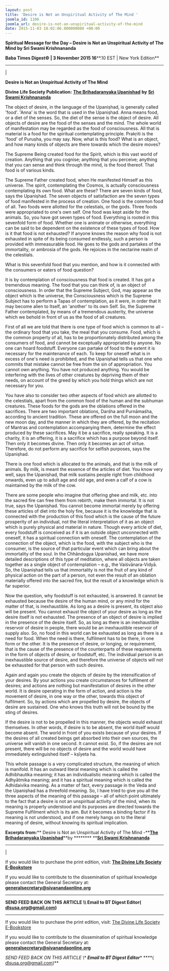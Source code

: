 ```yaml
---
layout: post
title: 'Desire is Not an Unspiritual Activity of The Mind '
joomla_id: 1106
joomla_url: desire-is-not-an-unspiritual-activity-of-the-mind
date: 2015-11-03 18:02:06.000000000 +00:00
---
```

  

















































**Spiritual Message for the Day – Desire is Not an Unspiritual Activity of The Mind by Sri Swami Krishnananda**

 **Baba Times Digest© | 3 November 2015 16****.10 EST | New York Edition**

* * *

| 

**Desire is Not an Unspiritual Activity of The Mind**

**Divine Life Society Publication:** [**The Brihadaranyaka Upanishad**](http://www.swami-krishnananda.org/brdup/brhad_I-05.html) **by** [**Sri Swami Krishnananda**](http://www.dlshq.org/saints/krishnananda.htm)

The object of desire, in the language of the Upaniṣhad, is generally called 'food'. 'Anna' is the word that is used in the Upaniṣhad. Anna means food, or a diet of the senses. So, the diet of the sense is the object of desire. All objects of desire are the food of the senses and the mind. The whole world of manifestation may be regarded as the food of consciousness. All that is material is a food for the spiritual contemplating principle. Prakṛiti is the 'food' of Puruṣha, you may say. Now, what is this food? What is an object, and how many kinds of objects are there towards which the desire moves?

The Supreme Being created food for the Spirit, which is this vast world of creation. Anything that you cognise; anything that you perceive; anything that you can sense and think through the mind, is the food thereof. That food is of various kinds.

The Supreme Father created food, when He manifested Himself as this universe. The spirit, contemplating the Cosmos, is actually consciousness contemplating its own food. What are these? There are seven kinds of food, says the Upaniṣhad. The seven objects of satisfaction are the seven types of food manifested in the process of creation. One food is the common food of all. Two foods were allotted for the celestials, or the gods. Three foods were appropriated to one's own self. One food was kept aside for the animals. So, you have got seven types of food. Everything is rooted in this sevenfold form of food. Whether one is animate or otherwise, everything can be said to be dependent on the existence of these types of food. How is it that food is not exhausted? If anyone knows the reason why food is not exhausted in spite of its being consumed endlessly, such a person is provided with immeasurable food. He goes to the gods and partakes of the immortality, or ambrosia of the gods. He rejoices in the nectarine realm of the celestials.

What is this sevenfold food that you mention, and how is it connected with the consumers or eaters of food question?

It is by contemplation of consciousness that food is created. It has got a tremendous meaning. The food that you can think of, is an object of consciousness. In order that the Supreme Subject, God, may appear as the object which is the universe, the Consciousness which is the Supreme Subject has to perform a Tapas of contemplation, as it were, in order that It may become alien to Itself, an 'another' to its own Self. So, the Supreme Father contemplated, by means of a tremendous austerity, the universe which we behold in front of us as the food of all creatures.

First of all we are told that there is one type of food which is common to all – the ordinary food that you take, the meal that you consume. Food, which is the common property of all, has to be proportionately distributed among the consumers of food, and cannot be exceptually appropriated by anyone. No one can hoard foodstuff. Everyone can partake of food to the extent it is necessary for the maintenance of each. To keep for oneself what is in excess of one's need is prohibited, and the Upaniṣhad tells us that one who commits that mistake cannot be free from the sin of appropriation. You cannot own anything. You have not produced anything. You would be interfering with the lives of other creatures by depriving them of their needs, on account of the greed by which you hold things which are not necessary for you.

You have also to consider two other aspects of food which are allotted to the celestials, apart from the common food of the human and the subhuman creatures. These foods for the gods are the oblations offered in the sacrifices. There are two important oblations, Darśha and Purnāmaśha, according to ancient tradition. These are offered on the full moon and the new moon day, and the manner in which they are offered, by the recitation of Mantras and contemplation accompanying them, determine the effect produced by these sacrifices. May it be a sacrifice, really speaking. It is a charity, it is an offering, it is a sacrifice which has a purpose beyond itself. Then only it becomes divine. Then only it becomes an act of virtue. Therefore, do not perform any sacrifice for selfish purposes, says the Upaniṣhad.

There is one food which is allocated to the animals, and that is the milk of animals. By milk, is meant the essence of the articles of diet. You know very well, says the Upaniṣhad, that milk sustains people right from childhood onwards, even up to adult age and old age, and even a calf of a cow is maintained by the milk of the cow.

There are some people who imagine that offering ghee and milk, etc. into the sacred fire can free them from rebirth, make them immortal. It is not true, says the Upaniṣhad. You cannot become immortal merely by offering these articles of diet into the holy fire, because it is the knowledge that is connected with the production of this food which is the cause of the future prosperity of an individual, not the literal interpretation of it as an object which is purely physical and material in nature. Though every article of diet, every foodstuff is conceived as if it is an outside object unconnected with oneself, it has a spiritual connection with oneself. The contemplation of the connection of the object, which is the food, with the subject who is the consumer, is the source of that particular event which can bring about the immortality of the soul. In the Chhāndogya Upanishad, we have more detailed descriptions of this type of meditation, where all objects are taken together as a single object of contemplation – e.g., the Vaiśvānara-Vidyā. So, the Upaniṣhad tells us that immortality is not the fruit of any kind of physical action on the part of a person, not even the result of an oblation materially offered into the sacred fire, but the result of a knowledge which is far superior.

Now the question, why foodstuff is not exhausted, is answered. It cannot be exhausted because the desire of the human mind, or any mind for the matter of that, is inexhaustible. As long as a desire is present, its object also will be present. You cannot exhaust the object of your desire as long as the desire itself is not exhausted. The presence of an object of desire is implied in the presence of the desire itself. So, as long as there is an inexhaustible reservoir of desire in people, there would be an inexhaustible reservoir of supply also. So, no food in this world can be exhausted as long as there is a need for food. When the need is there, fulfilment has to be there, in one form or the other. It is the presence of desire, or longing, or requirement, that is the cause of the presence of the counterparts of these requirements in the form of objects of desire, or foodstuff, etc. The individual person is an inexhaustible source of desire, and therefore the universe of objects will not be exhausted for that person with such desires.

Again and again you create the objects of desire by the intensification of your desires. By your actions you create circumstances for fulfilment of desires; and actions are nothing but manifestation of desires in the other world. It is desire operating in the form of action, and action is the movement of desire, in one way or the other, towards this object of fulfilment. So, by actions which are propelled by desire, the objects of desire are sustained. One who knows this truth will not be bound by the sting of desires.

If the desire is not to be propelled in this manner, the objects would exhaust themselves. In other words, if desire is to be absent, the world itself would become absent. The world in front of you exists because of your desires. If the desires of all created beings get absorbed into their own sources, the universe will vanish in one second. It cannot exist. So, if the desires are not present, there will be no objects of desire and the world would have immediately extinguished itself – kṣīyeta ha.



This whole passage is a very complicated structure, the meaning of which is manifold. It has an outward literal meaning which is called the Adhibhautika meaning; it has an individualistic meaning which is called the Adhyātmika meaning; and it has a spiritual meaning which is called the Adhidaivika meaning. As a matter of fact, every passage in the Veda and the Upaniṣhad has a threefold meaning. So, I have tried to give you all the three aspects of the meaning of this passage – all of which point ultimately to the fact that a desire is not an unspiritual activity of the mind, when its meaning is properly understood and its purposes are directed towards the Supreme Fulfilment which is its aim. But it becomes a binding factor if its meaning is not understood, and if one merely hangs on to the literal meaning of desire, without knowing its spiritual implication.

**Excerpts from:**** Desire is Not an Unspiritual Activity of The Mind -**[**The Brihadaranyaka Upanishad**](http://www.swami-krishnananda.org/brdup/brhad_I-05.html)**by ******** ****[Sri Swami Krishnananda](http://www.dlshq.org/saints/krishnananda.htm)**

****  
 |



If you would like to purchase the print edition, visit: **[The Divine Life Society E-Bookstore](http://www.dlshq.org/download/download.htm)**

If you would like to contribute to the dissemination of spiritual knowledge please contact the General Secretary at: [](mailto:%20%3Cscript%20type=%27text/javascript%27%3E%20%3C%21--%20var%20prefix%20=%20%27ma%27%20+%20%27il%27%20+%20%27to%27;%20var%20path%20=%20%27hr%27%20+%20%27ef%27%20+%20%27=%27;%20var%20addy57016%20=%20%27generalsecretary%27%20+%20%27@%27;%20addy57016%20=%20addy57016%20+%20%27sivanandaonline%27%20+%20%27.%27%20+%20%27org%27;%20document.write%28%27%3Ca%20%27%20+%20path%20+%20%27%5C%27%27%20+%20prefix%20+%20%27:%27%20+%20addy57016%20+%20%27%5C%27%3E%27%29;%20document.write%28addy57016%29;%20document.write%28%27%3C%5C/a%3E%27%29;%20//--%3E%5Cn%20%3C/script%3E%3Cscript%20type=%27text/javascript%27%3E%20%3C%21--%20document.write%28%27%3Cspan%20style=%5C%27display:%20none;%5C%27%3E%27%29;%20//--%3E%20%3C/script%3EThis%20email%20address%20is%20being%20protected%20from%20spambots.%20You%20need%20JavaScript%20enabled%20to%20view%20it.%20%3Cscript%20type=%27text/javascript%27%3E%20%3C%21--%20document.write%28%27%3C/%27%29;%20document.write%28%27span%3E%27%29;%20//--%3E%20%3C/script%3E?subject=Contribution%20to%20Dissemination%20of%20Spiritual%20Knowledge) **generalsecretary@sivanandaonline.org**

****

**SEND FEED BACK ON THIS ARTICLE \\\ Email to BT Digest Editor[](mailto:%20%3Cscript%20type=%27text/javascript%27%3E%20%3C%21--%20var%20prefix%20=%20%27ma%27%20+%20%27il%27%20+%20%27to%27;%20var%20path%20=%20%27hr%27%20+%20%27ef%27%20+%20%27=%27;%20var%20addy72654%20=%20%27dlsusa.org%27%20+%20%27@%27;%20addy72654%20=%20addy72654%20+%20%27gmail%27%20+%20%27.%27%20+%20%27com%27;%20document.write%28%27%3Ca%20%27%20+%20path%20+%20%27%5C%27%27%20+%20prefix%20+%20%27:%27%20+%20addy72654%20+%20%27%5C%27%3E%27%29;%20document.write%28addy72654%29;%20document.write%28%27%3C%5C/a%3E%27%29;%20//--%3E%5Cn%20%3C/script%3E%3Cscript%20type=%27text/javascript%27%3E%20%3C%21--%20document.write%28%27%3Cspan%20style=%5C%27display:%20none;%5C%27%3E%27%29;%20//--%3E%20%3C/script%3EThis%20email%20address%20is%20being%20protected%20from%20spambots.%20You%20need%20JavaScript%20enabled%20to%20view%20it.%20%3Cscript%20type=%27text/javascript%27%3E%20%3C%21--%20document.write%28%27%3C/%27%29;%20document.write%28%27span%3E%27%29;%20//--%3E%20%3C/script%3E?subject=DLS%20Posts)( [dlsusa.org@gmail.com](mailto:dlsusa.org@gmail.com))**



* * *



  

If you would like to purchase the print edition, visit: [The Divine Life Society E-Bookstore](http://www.dlshq.org/download/download.htm)

If you would like to contribute to the dissemination of spiritual knowledge please contact the General Secretary at: **[generalsecretary@sivanandaonline.org](mailto:generalsecretary@sivanandaonline.org)**

**SEND FEED BACK ON THIS ARTICLE \\\**  **Email to BT Digest Editor**** [](mailto:%20%3Cscript%20type=%27text/javascript%27%3E%20%3C%21--%20var%20prefix%20=%20%27ma%27%20+%20%27il%27%20+%20%27to%27;%20var%20path%20=%20%27hr%27%20+%20%27ef%27%20+%20%27=%27;%20var%20addy72654%20=%20%27dlsusa.org%27%20+%20%27@%27;%20addy72654%20=%20addy72654%20+%20%27gmail%27%20+%20%27.%27%20+%20%27com%27;%20document.write%28%27%3Ca%20%27%20+%20path%20+%20%27%5C%27%27%20+%20prefix%20+%20%27:%27%20+%20addy72654%20+%20%27%5C%27%3E%27%29;%20document.write%28addy72654%29;%20document.write%28%27%3C%5C/a%3E%27%29;%20//--%3E%5Cn%20%3C/script%3E%3Cscript%20type=%27text/javascript%27%3E%20%3C%21--%20document.write%28%27%3Cspan%20style=%5C%27display:%20none;%5C%27%3E%27%29;%20//--%3E%20%3C/script%3EThis%20email%20address%20is%20being%20protected%20from%20spambots.%20You%20need%20JavaScript%20enabled%20to%20view%20it.%20%3Cscript%20type=%27text/javascript%27%3E%20%3C%21--%20document.write%28%27%3C/%27%29;%20document.write%28%27span%3E%27%29;%20//--%3E%20%3C/script%3E?subject=DLS%20Posts)****( [dlsusa.org@gmail.com](mailto:dlsusa.org@gmail.com))**  
